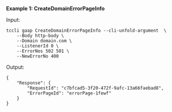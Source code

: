 **Example 1: CreateDomainErrorPageInfo**



Input: 

```
tccli gaap CreateDomainErrorPageInfo --cli-unfold-argument  \
    --Body http-body \
    --Domain domain.com \
    --ListenerId 0 \
    --ErrorNos 502 501 \
    --NewErrorNo 400
```

Output: 
```
{
    "Response": {
        "RequestId": "c7bfcad5-3f20-472f-9afc-13a66faebad8",
        "ErrorPageId": "errorPage-1fewf"
    }
}
```

